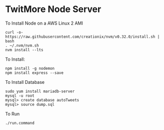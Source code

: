 # TwitMore Node Server

To Install Node on a AWS Linux 2 AMI
```
curl -o- https://raw.githubusercontent.com/creationix/nvm/v0.32.0/install.sh | bash
. ~/.nvm/nvm.sh
nvm install --lts
```
To Install:
```
npm install -g nodemon
npm install express --save
```

To Install Database
```
sudo yum install mariadb-server
mysql -u root
mysql> create database autoTweets
mysql> source dump.sql
```

To Run

```
./run.command
```

